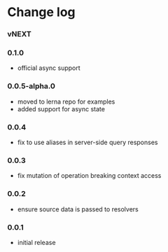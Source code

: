 # Change log

### vNEXT

### 0.1.0
- official async support

### 0.0.5-alpha.0
- moved to lerna repo for examples
- added support for async state

### 0.0.4
- fix to use aliases in server-side query responses

### 0.0.3
- fix mutation of operation breaking context access

### 0.0.2
- ensure source data is passed to resolvers

### 0.0.1
- initial release
